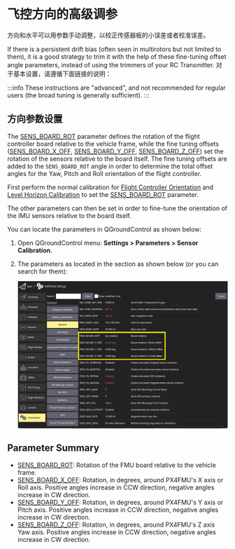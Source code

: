 # 飞控方向的高级调参

方向和水平可以用参数手动调整，以校正传感器板的小误差或者校准误差。

If there is a persistent drift bias (often seen in multirotors but not limited to them), it is a good strategy to trim it with the help of these fine-tuning offset angle parameters, instead of using the trimmers of your RC Transmitter.
对于基本设置，请遵循下面链接的说明：

:::info
These instructions are "advanced", and not recommended for regular users (the broad tuning is generally sufficient).
:::

## 方向参数设置

The [SENS_BOARD_ROT](../advanced_config/parameter_reference.md#SENS_BOARD_ROT) parameter defines the rotation of the flight controller board relative to the vehicle frame, while the fine tuning offsets ([SENS_BOARD_X_OFF](../advanced_config/parameter_reference.md#SENS_BOARD_X_OFF), [SENS_BOARD_Y_OFF](../advanced_config/parameter_reference.md#SENS_BOARD_Y_OFF), [SENS_BOARD_Z_OFF](../advanced_config/parameter_reference.md#SENS_BOARD_Z_OFF)) set the rotation of the sensors relative to the board itself.
The fine tuning offsets are added to the `SENS_BOARD_ROT` angle in order to determine the total offset angles for the Yaw, Pitch and Roll orientation of the flight controller.

First perform the normal calibration for [Flight Controller Orientation](../config/flight_controller_orientation.md) and [Level Horizon Calibration](../config/level_horizon_calibration.md) to set the [SENS_BOARD_ROT](../advanced_config/parameter_reference.md#SENS_BOARD_ROT) parameter.

The other parameters can then be set in order to fine-tune the orientation of the IMU sensors relative to the board itself.

You can locate the parameters in QGroundControl as shown below:

1. Open QGroundControl menu: **Settings > Parameters > Sensor Calibration**.
2. The parameters as located in the section as shown below (or you can search for them):

   ![FC Orientation QGC v2](../../assets/qgc/setup/sensor/fc_orientation_qgc_v2.png)

## Parameter Summary

- [SENS_BOARD_ROT](../advanced_config/parameter_reference.md#SENS_BOARD_ROT): Rotation of the FMU board relative to the vehicle frame.
- [SENS_BOARD_X_OFF](../advanced_config/parameter_reference.md#SENS_BOARD_X_OFF): Rotation, in degrees, around PX4FMU's X axis or Roll axis.
  Positive angles increase in CCW direction, negative angles increase in CW direction.
- [SENS_BOARD_Y_OFF](../advanced_config/parameter_reference.md#SENS_BOARD_Y_OFF): Rotation, in degrees, around PX4FMU's Y axis or Pitch axis.
  Positive angles increase in CCW direction, negative angles increase in CW direction.
- [SENS_BOARD_Z_OFF](../advanced_config/parameter_reference.md#SENS_BOARD_Z_OFF): Rotation, in degrees, around PX4FMU's Z axis Yaw axis.
  Positive angles increase in CCW direction, negative angles increase in CW direction.
